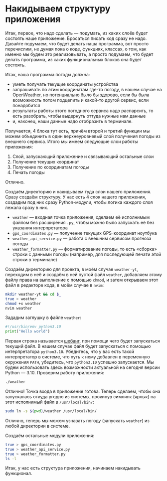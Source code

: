 # Накидываем структуру приложения

Итак, первое, что надо сделать — подумать, из каких слоёв будет состоять наше приложение. Бросаться писать код сразу не надо. Давайте подумаем, что будет делать наша программа, вот просто перечислим, не думая пока о коде, функциях, классах, о том, как именно мы будем это реализовывать, а просто подумаем, что будет делать программа, из каких функциональных блоков она будет состоять.

Итак, наша программа погоды должна:

* уметь получать текущие координаты устройства
* запрашивать по этим координатам где-то погоду, в нашем случае на OpenWeather, но потенциально было бы здорово, если бы была возможность потом подцепить и какой-то другой сервис, если понадобится
* результаты работы этого погодного сервиса надо распарсить, то есть разобрать, чтобы выдернуть оттуда нужные нам данные
* и, наконец, наши данные надо отобразить в терминале.

Получается, 4 блока тут есть, причём второй и третий функции мы можем объединить в один верхнеуровневый слой получения погоды из внешнего сервиса. Итого мы имеем следующие слои работы приложения:

1. Слой, запускающий приложение и связывающий остальные слои
2. Получение текущих координат
3. Получение по координатам погоды
4. Печать погоды

Отлично.

Создаём директорию и накидываем туда слои нашего приложения. Сразу создаём структуру. У нас есть 4 слоя нашего приложения, создадим под них сразу Python-модули, чтобы логика каждого слоя лежала сразу в них.

* `weather` — входная точка приложения, сделаем её исполнимым файлом без расширения `.py`, чтобы можно было запускать её без указания интерпретатора
* `gps_coordinates.py` — получение текущих GPS-координат ноутбука 
* `weather_api_service.py` — работа с внешним сервисом прогноза погоды
* `weather_formatter.py` — форматирование погоды, то есть «сборка» строки с данными погоды (например, для последующей печати этой строки в терминале)

Создаём директорию для проекта, в моём случае `weather-yt`, переходим в неё и создаём в ней пустой файл `weather`, добавляем этому файлу права на выполнение с помощью `chmod`, и затем открываем этот файл в редакторе кода, в моём случае в `nvim`:

```bash
mkdir weather-yt && cd $_
true > weather
chmod +x weather
nvim weather
```

Зададим заглушку в файле `weather`:

```python
#!/usr/bin/env python3.10
print("Hello world")
```

Первая строка называется [шебанг](https://ru.wikipedia.org/wiki/%D0%A8%D0%B5%D0%B1%D0%B0%D0%BD%D0%B3_(Unix)), при помощи чего будет запускаться текущий файл. В нашем случае файл будет запускаться с помощью интерпретатора `python3.10`. Убедитесь, что у вас есть такой интерпретатор в системе, что путь к нему добавлен в переменную окружения `PATH`, убедитесь, что `python3.10` успешно запускается. Мы будем использовать здесь возможности актуальной на сегодня версии Python — 3.10.  Проверим работу приложения:

```bash
./weather
```

Отлично! Точка входа в приложение готова. Теперь сделаем, чтобы она запускалась откуда угодно из системы, прокинув симлинк (ярлык) на этот исполнимый файл в `/usr/local/bin/`:

```bash
sudo ln -s $(pwd)/weather /usr/local/bin/
```

Отлично, теперь мы можем узнавать погоду (запускать `weather`) из любой директории в системе.

Создаём остальные модули приложения:

```bash
true > gps_coordinates.py 
true > weather_api_service.py
true > weather_formatter.py
ls -l
```

Итак, у нас есть структура приложения, начинаем накидывать функционал.
